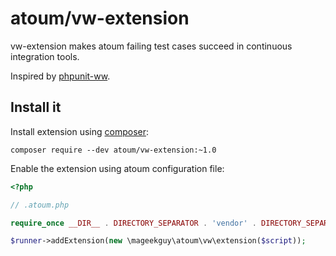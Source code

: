 # atoum/vw-extension

vw-extension makes atoum failing test cases succeed in continuous integration tools.

Inspired by [phpunit-ww](https://github.com/hmlb/phpunit-vw).

## Install it

Install extension using [composer](https://getcomposer.org):

```
composer require --dev atoum/vw-extension:~1.0
```

Enable the extension using atoum configuration file:

```php
<?php

// .atoum.php

require_once __DIR__ . DIRECTORY_SEPARATOR . 'vendor' . DIRECTORY_SEPARATOR . 'autoload.php';

$runner->addExtension(new \mageekguy\atoum\vw\extension($script));
```
